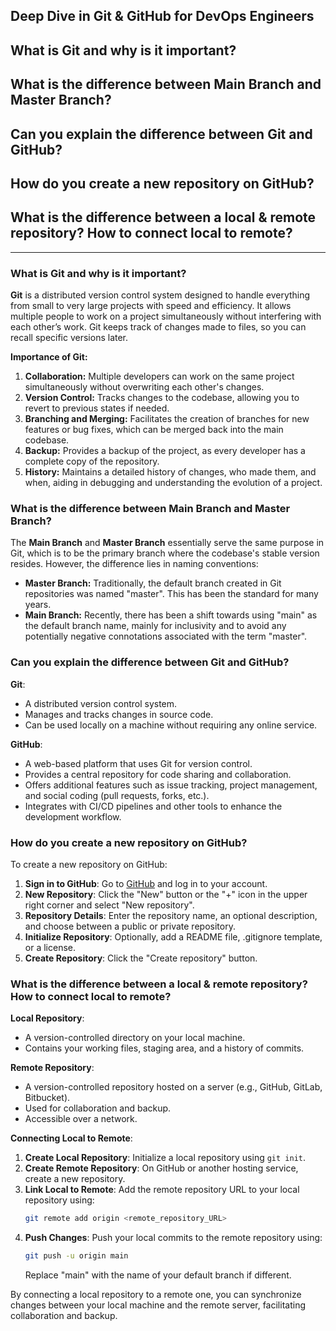 Deep Dive in Git & GitHub for DevOps Engineers
------------------------------------------------------------------------------------------------------------------

## What is Git and why is it important?
## What is the difference between Main Branch and Master Branch?
## Can you explain the difference between Git and GitHub?
## How do you create a new repository on GitHub?
## What is the difference between a local & remote repository? How to connect local to remote?

---------------------------------------------------------------------------------------------------------------------
### What is Git and why is it important?

**Git** is a distributed version control system designed to handle everything from small to very large projects with speed and efficiency. It allows multiple people to work on a project simultaneously without interfering with each other’s work. Git keeps track of changes made to files, so you can recall specific versions later.

**Importance of Git:**
1. **Collaboration:** Multiple developers can work on the same project simultaneously without overwriting each other's changes.
2. **Version Control:** Tracks changes to the codebase, allowing you to revert to previous states if needed.
3. **Branching and Merging:** Facilitates the creation of branches for new features or bug fixes, which can be merged back into the main codebase.
4. **Backup:** Provides a backup of the project, as every developer has a complete copy of the repository.
5. **History:** Maintains a detailed history of changes, who made them, and when, aiding in debugging and understanding the evolution of a project.

### What is the difference between Main Branch and Master Branch?

The **Main Branch** and **Master Branch** essentially serve the same purpose in Git, which is to be the primary branch where the codebase's stable version resides. However, the difference lies in naming conventions:

- **Master Branch:** Traditionally, the default branch created in Git repositories was named "master". This has been the standard for many years.
- **Main Branch:** Recently, there has been a shift towards using "main" as the default branch name, mainly for inclusivity and to avoid any potentially negative connotations associated with the term "master".

### Can you explain the difference between Git and GitHub?

**Git**:
- A distributed version control system.
- Manages and tracks changes in source code.
- Can be used locally on a machine without requiring any online service.

**GitHub**:
- A web-based platform that uses Git for version control.
- Provides a central repository for code sharing and collaboration.
- Offers additional features such as issue tracking, project management, and social coding (pull requests, forks, etc.).
- Integrates with CI/CD pipelines and other tools to enhance the development workflow.

### How do you create a new repository on GitHub?

To create a new repository on GitHub:
1. **Sign in to GitHub**: Go to [GitHub](https://github.com) and log in to your account.
2. **New Repository**: Click the "New" button or the "+" icon in the upper right corner and select "New repository".
3. **Repository Details**: Enter the repository name, an optional description, and choose between a public or private repository.
4. **Initialize Repository**: Optionally, add a README file, .gitignore template, or a license.
5. **Create Repository**: Click the "Create repository" button.

### What is the difference between a local & remote repository? How to connect local to remote?

**Local Repository**:
- A version-controlled directory on your local machine.
- Contains your working files, staging area, and a history of commits.

**Remote Repository**:
- A version-controlled repository hosted on a server (e.g., GitHub, GitLab, Bitbucket).
- Used for collaboration and backup.
- Accessible over a network.

**Connecting Local to Remote**:
1. **Create Local Repository**: Initialize a local repository using `git init`.
2. **Create Remote Repository**: On GitHub or another hosting service, create a new repository.
3. **Link Local to Remote**: Add the remote repository URL to your local repository using:
   ```bash
   git remote add origin <remote_repository_URL>
   ```
4. **Push Changes**: Push your local commits to the remote repository using:
   ```bash
   git push -u origin main
   ```
   Replace "main" with the name of your default branch if different.

By connecting a local repository to a remote one, you can synchronize changes between your local machine and the remote server, facilitating collaboration and backup.
